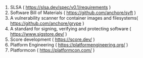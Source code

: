 1. SLSA ( https://slsa.dev/spec/v0.1/requirements )
2. Software Bill of Materials ( https://github.com/anchore/syft )
3. A vulnerability scanner for container images and filesystems( https://github.com/anchore/grype )
4. A standard for signing, verifying and protecting software ( https://www.sigstore.dev/ )
5. Score development ( https://score.dev/ )
6. Platform Engineering ( https://platformengineering.org/ )
7. Platformcon ( https://platformcon.com/ )
